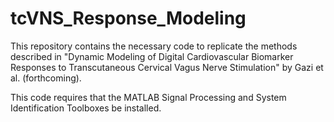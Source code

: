 # tcVNS_Response_Modeling
This repository contains the necessary code to replicate the methods described in "Dynamic Modeling of Digital Cardiovascular Biomarker Responses to Transcutaneous Cervical Vagus Nerve Stimulation" by Gazi et al. (forthcoming).

This code requires that the MATLAB Signal Processing and System Identification Toolboxes be installed.
